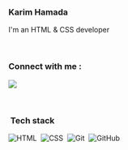 ### Karim Hamada

I'm an HTML & CSS developer

<!-- - 🌱 I’m currently coding HTML & CSS templates -->

<!-- - 🌱 I’m currently learning SASS -->

<br>

### Connect with me :

<a href="https://linkedin.com/in/khhmhbadran/" target="_blank"><img src="https://img.shields.io/badge/Karim%20Hamada-0077B5?style=for-the-badge&logo=Linkedin&logoColor=white"/></a>

<br>

### &nbsp;Tech stack
![HTML](https://img.shields.io/badge/-HTML-05122A?style=flat&logo=HTML5)&nbsp;
![CSS](https://img.shields.io/badge/-CSS-05122A?style=flat&logo=CSS3&logoColor=1572B6)&nbsp;
![Git](https://img.shields.io/badge/-Git-05122A?style=flat&logo=git)&nbsp;
![GitHub](https://img.shields.io/badge/-GitHub-05122A?style=flat&logo=github)&nbsp;

<!--
<a href="https://komarev.com/ghpvc/?username=khhmhbadran&style=for-the-badge">
    <img src="https://komarev.com/ghpvc/?username=khhmhbadran&style=for-the-badge">
</a>
-->
